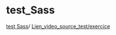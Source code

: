 # test_Sass
[test Sass](https://josue-u.github.io/test_Sass/)/
[Lien_video_source_test/exercice](https://www.youtube.com/watch?v=Zz6eOVaaelI)